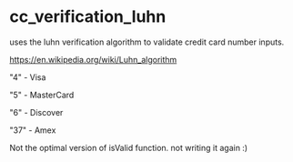 # cc_verification_luhn

uses the luhn verification algorithm to validate credit card number inputs.

https://en.wikipedia.org/wiki/Luhn_algorithm

"4" - Visa 

"5" - MasterCard

"6" - Discover

"37" - Amex

Not the optimal version of isValid function. not writing it again :)
